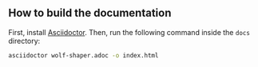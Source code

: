 ## How to build the documentation

First, install [Asciidoctor](https://asciidoctor.org/). Then, run the following command inside the `docs` directory:

```sh
asciidoctor wolf-shaper.adoc -o index.html
```

